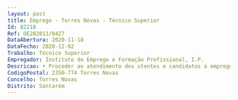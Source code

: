 ```yaml
--- 
layout: post
title: Emprego - Torres Novas - Técnico Superior
Id: 82218
Ref: OE202011/0427
DataAbertura: 2020-11-18
DataFecho: 2020-12-02
Trabalho: Técnico Superior
Empregador: Instituto do Emprego e Formação Profissional, I.P.
Descricao: • Proceder ao atendimento dos utentes e candidatos a emprego incluindo as atividades de BackOffice • Desenvolver junto dos utentes e candidatos a emprego intervenções técnicas no âmbito da colocação e reabilitação,bem como as decorrentes do Plano Pessoal de Emprego tendentes à integração nos programas e medidas de emprego • Proceder ao atendimento das entidades empregadoras, incluindo as atividades de BackOffice • Realizar as atividades conducentes ao desenvolvimento e promoção do emprego, potenciando a captação de ofertasde emprego junto das entidades empregadoras e mobilizando os atores locais relevantes para colaborarem naresposta às necessidades em matéria de emprego • Proceder ao acompanhamento dos projetos desenvolvidos no âmbito das medidas ativas de emprego.
CodigoPostal: 2350-774 Torres Novas
Concelho: Torres Novas
Distrito: Santarém
--- 
```

